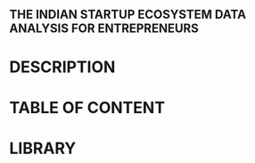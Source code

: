 ## THE INDIAN STARTUP ECOSYSTEM DATA ANALYSIS FOR ENTREPRENEURS
# DESCRIPTION
# TABLE OF CONTENT
# LIBRARY 
